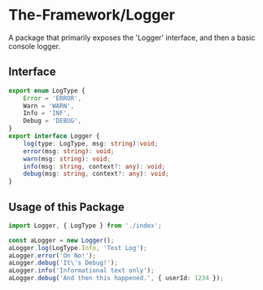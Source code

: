 # The-Framework/Logger

A package that primarily exposes the 'Logger' interface, and then a basic console logger.

## Interface
```typescript
export enum LogType {
    Error = 'ERROR',
    Warn = 'WARN',
    Info = 'INF',
    Debug = 'DEBUG',
}
export interface Logger {
    log(type: LogType, msg: string):void;
    error(msg: string): void;
    warn(msg: string): void;
    info(msg: string, context?: any): void;
    debug(msg: string, context?: any): void;
}
```

## Usage of this Package
```typescript
import Logger, { LogType } from './index';

const aLogger = new Logger();
aLogger.log(LogType.Info, 'Test Log');
aLogger.error('On No!');
aLogger.debug('It\'s Debug!');
aLogger.info('Informational text only');
aLogger.debug('And then this happened.', { userId: 1234 });
```